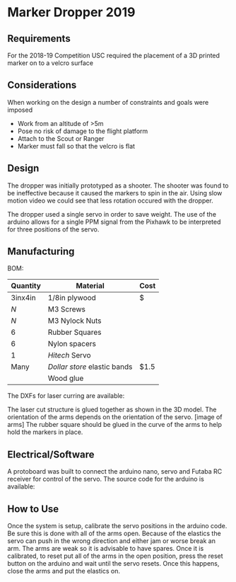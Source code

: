 # Marker Dropper 2019

## Requirements
For the 2018-19 Competition USC required the placement of a 3D printed marker on to a velcro surface

## Considerations
When working on the design a number of constraints and goals were imposed
* Work from an altitude of >5m
* Pose no risk of damage to the flight platform
* Attach to the Scout or Ranger
* Marker must fall so that the velcro is flat

## Design
The dropper was initially prototyped as a shooter. The shooter was found to be ineffective because it caused the markers to spin in the air. Using slow motion video we could see that less rotation occured with the dropper.

The dropper used a single servo in order to save weight. The use of the arduino allows for a single PPM signal from the Pixhawk to be interpreted for three positions of the servo.

## Manufacturing
BOM:

|Quantity  | Material      | Cost|
|----------|-----------|------|
|3inx4in   | 1/8in plywood | $|
|_N_       | M3 Screws     ||
|_N_       |M3 Nylock Nuts ||
|6       |Rubber Squares | |
|6 |Nylon spacers||
|1|_Hitech_ Servo||
|Many |_Dollar store_ elastic bands|$1.5|
||Wood glue||

The DXFs for laser curring are available:

The laser cut structure is glued together as shown in the 3D model. The orientation of the arms depends on the orientation of the servo. 
[image of arms]
The rubber square should be glued in the curve of the arms to help hold the markers in place.

## Electrical/Software
A protoboard was built to connect the arduino nano, servo and Futaba RC receiver for control of the servo.
The source code for the arduino is available: 

## How to Use
Once the system is setup, calibrate the servo positions in the arduino code. Be sure this is done with all of the arms open. Because of the elastics the servo can push in the wrong direction and either jam or worse break an arm. The arms are weak so it is advisable to have spares. Once it is calibrated, to reset put all of the arms in the open position, press the reset button on the arduino and wait until the servo resets. Once this happens, close the arms and put the elastics on.
